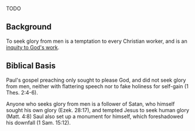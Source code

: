 TODO

## Background

To seek glory from men is a temptation to every Christian worker, and is an [inquity to God's work](../iniquity_of_the_sanctuary).

## Biblical Basis

Paul's gospel preaching only sought to please God, and did not seek glory from men, neither with flattering speech nor to fake holiness for self-gain (1 Thes. 2:4-6).

Anyone who seeks glory from men is a follower of Satan, who himself sought his own glory (Ezek. 28:17), and tempted Jesus to seek human glory (Matt. 4:8)
Saul also set up a monument for himself, which foreshadowed his downfall (1 Sam. 15:12).

